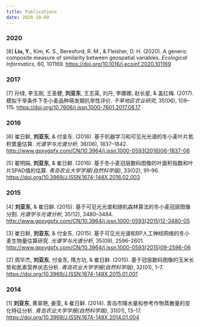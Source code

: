 ```yaml
---
title: Publications
date: 2020-10-09
---
```


### 2020

[8] **Liu, Y.**, Kim, K. S., Beresford, R. M., & Fleisher, D. H. (2020). A generic composite measure of similarity between geospatial variables. *Ecological Informatics*, 60, 101169. https://doi.org/10.1016/j.ecoinf.2020.101169

### 2017

[7] 孙绿, 李玉刚, 王圣健, **刘亚东**, 王志英, 刘丹, 李娜娜, 赵长星, & 盖红梅. (2017). 模拟干旱条件下冬小麦品种萌发期抗旱性评价. *干旱地区农业研究*, 35(06), 109–115. https://doi.org/10.7606/j.issn.1000-7601.2017.06.17

### 2016

[6] 崔日鲜, **刘亚东**, & 付金东. (2016). 基于机器学习和可见光光谱的冬小麦叶片氮积累量估算. *光谱学与光谱分析*, 36(06), 1837–1842. http://www.gpxygpfx.com/CN/10.3964/j.issn.1000-0593(2016)06-1837-06

[5] 翟明娟, **刘亚东**, & 崔日鲜. (2016). 基于冬小麦冠层数码图像的叶面积指数和叶片SPAD值的估算. *青岛农业大学学报(自然科学版)*, 33(02), 91–96. https://doi.org/10.3969/J.ISSN.1674-148X.2016.02.003

### 2015

[4] **刘亚东**, & 崔日鲜. (2015). 基于可见光光谱和随机森林算法的冬小麦冠层图像分割. *光谱学与光谱分析*, 35(12), 3480–3484. http://www.gpxygpfx.com/CN/10.3964/j.issn.1000-0593(2015)12-3480-05

[3] 崔日鲜, **刘亚东**, & 付金东. (2015). 基于可见光光谱和BP人工神经网络的冬小麦生物量估算研究. *光谱学与光谱分析*, 35(09), 2596–2601. http://www.gpxygpfx.com/CN/10.3964/j.issn.1000-0593(2015)09-2596-06

[2] 周华杰, **刘亚东**, 付金东, 隋方功, & 崔日鲜. (2015). 基于冠层数码图像的玉米长势和氮素营养状态分析. *青岛农业大学学报(自然科学版)*, 32(01), 1–7. https://doi.org/10.3969/J.ISSN.1674-148X.2015.01.001

### 2014

[1] **刘亚东**, 黄翠艳, 姜雯, & 崔日鲜. (2014). 青岛市降水量和参考作物蒸散量的变化特征分析. *青岛农业大学学报(自然科学版)*, 31(01), 13–17. https://doi.org/10.3969/J.ISSN.1674-148X.2014.01.004
